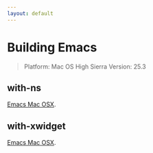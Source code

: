 ```yaml
---
layout: default
---
```


# Building Emacs
> Platform: Mac OS High Sierra
> Version: 25.3
 
## with-ns
[Emacs Mac OSX](./tutorials/emacs-25-with-ns.html).

## with-xwidget
[Emacs Mac OSX](./tutorials/emacs-25-with-xwidget.html).
